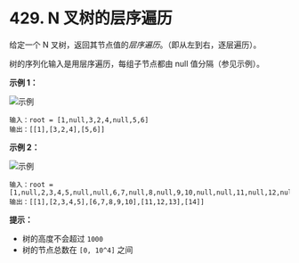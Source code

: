 # 429. N 叉树的层序遍历

给定一个 N 叉树，返回其节点值的*层序遍历*。（即从左到右，逐层遍历）。

树的序列化输入是用层序遍历，每组子节点都由 null 值分隔（参见示例）。

**示例 1：**

![示例](https://assets.leetcode.com/uploads/2018/10/12/narytreeexample.png)

```()
输入：root = [1,null,3,2,4,null,5,6]
输出：[[1],[3,2,4],[5,6]]
```

**示例 2：**

![示例](https://assets.leetcode.com/uploads/2019/11/08/sample_4_964.png)

```()
输入：root = [1,null,2,3,4,5,null,null,6,7,null,8,null,9,10,null,null,11,null,12,null,13,null,null,14]
输出：[[1],[2,3,4,5],[6,7,8,9,10],[11,12,13],[14]]
```

**提示：**

- 树的高度不会超过 `1000`
- 树的节点总数在 `[0, 10^4]` 之间
